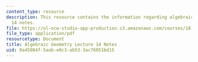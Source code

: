 ```yaml
---
content_type: resource
description: This resource contains the information regarding algebraic geometry lecture
  14 notes.
file: https://ol-ocw-studio-app-production.s3.amazonaws.com/courses/18-725-algebraic-geometry-fall-2015/0a45084f5aabe0c3ab533ac76851bd15_MIT18_725F15_lec14.pdf
file_type: application/pdf
resourcetype: Document
title: Algebraic Geometry Lecture 14 Notes
uid: 0a45084f-5aab-e0c3-ab53-3ac76851bd15
---
```


